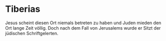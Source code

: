# Tiberias
Jesus scheint diesen Ort niemals betreten zu haben und Juden mieden den Ort lange Zeit völlig. Doch nach dem Fall von Jerusalems wurde er Sitzt der jüdischen Schriftgelerten.